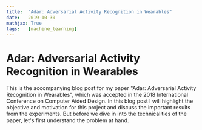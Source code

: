 ```yaml
---
title: 	"Adar: Adversarial Activity Recognition in Wearables"
date: 	2019-10-30
mathjax: True
tags: 	[machine_learning]
---
```


# Adar: Adversarial Activity Recognition in Wearables
This is the accompanying blog post for my paper "Adar: Adversarial Activity Recognition in Wearables", which was
accepted in the 2018 International Conference on Computer Aided Design. In this blog post I will highlight the objective
and motivation for this project and discuss the important results from the experiments. But before we dive in into the
technicalities of the paper, let's first understand the problem at hand.



